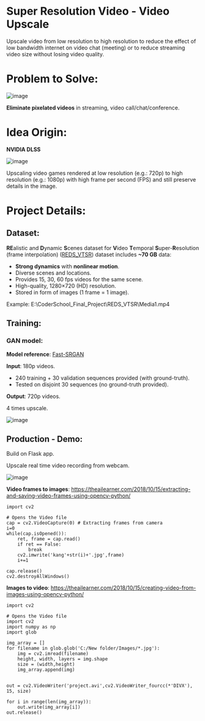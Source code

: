 # Super Resolution Video - Video Upscale
Upscale video from low resolution to high resolution to reduce the effect of low bandwidth internet on video chat (meeting) or to reduce streaming video size without losing video quality.

# Problem to Solve:
![image](https://user-images.githubusercontent.com/71629218/99867213-16cff080-2bea-11eb-9d85-0ed480ec6aac.png)

**Eliminate pixelated videos** in streaming, video call/chat/conference.

# Idea Origin:
**NVIDIA DLSS**

![image](https://user-images.githubusercontent.com/71629218/99867318-2c91e580-2beb-11eb-92f2-076c187e10e3.png)

Upscaling video games rendered at low resolution (e.g.: 720p) to high resolution (e.g.: 1080p) with high frame per second (FPS) and still preserve details in the image.

# Project Details:
## Dataset:
**RE**alistic and **D**ynamic **S**cenes dataset for **V**ideo **T**emporal **S**uper-**R**esolution (frame interpolation) ([REDS_VTSR](https://seungjunnah.github.io/Datasets/reds.html)) dataset includes **~70 GB** data:

- **Strong dynamics** with **nonlinear motion**.
- Diverse scenes and locations.
- Provides 15, 30, 60 fps videos for the same scene.
- High-quality, 1280×720 (HD) resolution.
- Stored in form of images (1 frame = 1 image).

Example: E:\CoderSchool_Final_Project\REDS_VTSR\Media1.mp4

## Training:
### GAN model:
**Model reference**: [Fast-SRGAN](https://github.com/HasnainRaz/Fast-SRGAN)

**Input**: 180p videos.

- 240 training + 30 validation sequences provided (with ground-truth).
- Tested on disjoint 30 sequences (no ground-truth provided).

**Output**: 720p videos.

4 times upscale.

![image](https://user-images.githubusercontent.com/71629218/99871599-94a5f300-2c0e-11eb-95be-f56564db0399.png)

## Production - Demo:
Build on Flask app.

Upscale real time video recording from webcam.

![image](https://user-images.githubusercontent.com/71629218/99871713-4ba26e80-2c0f-11eb-917f-b451a08aa4ea.png)

**Video frames to images**:
https://theailearner.com/2018/10/15/extracting-and-saving-video-frames-using-opencv-python/
```
import cv2
 
# Opens the Video file
cap = cv2.VideoCapture(0) # Extracting frames from camera
i=0
while(cap.isOpened()):
    ret, frame = cap.read()
    if ret == False:
        break
    cv2.imwrite('kang'+str(i)+'.jpg',frame)
    i+=1
 
cap.release()
cv2.destroyAllWindows()
```

**Images to video**:
https://theailearner.com/2018/10/15/creating-video-from-images-using-opencv-python/
```
import cv2
 
# Opens the Video file
import cv2
import numpy as np
import glob

img_array = []
for filename in glob.glob('C:/New folder/Images/*.jpg'):
    img = cv2.imread(filename)
    height, width, layers = img.shape
    size = (width,height)
    img_array.append(img)


out = cv2.VideoWriter('project.avi',cv2.VideoWriter_fourcc(*'DIVX'), 15, size)
 
for i in range(len(img_array)):
    out.write(img_array[i])
out.release()
```
